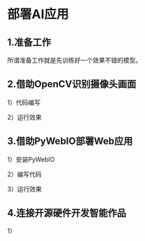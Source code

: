 # 部署AI应用

## 1.准备工作

所谓准备工作就是先训练好一个效果不错的模型。

## 2.借助OpenCV识别摄像头画面

1）代码编写



2）运行效果



## 3.借助PyWebIO部署Web应用

1）安装PyWebIO



2）编写代码



3）运行效果



## 4.连接开源硬件开发智能作品

1）